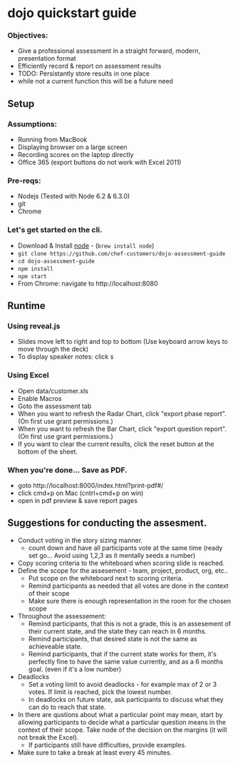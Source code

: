 # dojo quickstart guide

### Objectives: 
- Give a professional assessment in a straight forward, modern, presentation format
- Efficiently record & report on assessment results
- TODO: Persistantly store results in one place
 - while not a current function this will be a future need  

## Setup

### Assumptions: 
- Running from MacBook
- Displaying browser on a large screen
- Recording scores on the laptop directly
- Office 365 (export buttons do not work with Excel 2011)

### Pre-reqs: 
- Nodejs (Tested with Node 6.2 & 6.3.0)
- git
- Chrome

### Let's get started on the cli.
- Download & Install [node](https://nodejs.org/en/) - (`brew install node`)
- `git clone https://github.com/chef-customers/dojo-assessment-guide`
- `cd dojo-assessment-guide`
- `npm install`
- `npm start`
- From Chrome: navigate to http://localhost:8080

## Runtime

### Using reveal.js
- Slides move left to right and top to bottom (Use keyboard arrow keys to move through the deck)
- To display speaker notes: click s

### Using Excel
- Open data/customer.xls
- Enable Macros
- Goto the assessment tab
- When you want to refresh the Radar Chart, click "export phase report". (On first use grant permissions.)
- When you want to refresh the Bar Chart, click "export question report". (On first use grant permissions.)
- If you want to clear the current results, click the reset button at the bottom of the sheet.

### When you're done...  Save as PDF.
- goto http://localhost:8000/index.html?print-pdf#/
- click cmd+p on Mac (cntrl+cmd+p on win)
- open in pdf preview & save report pages

## Suggestions for conducting the assesment.
- Conduct voting in the story sizing manner.
  - count down and have all participants vote at the same time (ready set go... Avoid using 1,2,3 as it mentally seeds a number)
- Copy scoring criteria to the whiteboard when scoring slide is reached.
- Define the scope for the assesement - team, project, product, org, etc..
  - Put scope on the whiteboard next to scoring criteria.
  - Remind participants as needed that all votes are done in the context of their scope
  - Make sure there is enough representation in the room for the chosen scope
- Throughout the assessement:
  - Remind participants, that this is not a grade, this is an assesement of their current state, and the state they can reach in 6 months.
  - Remind participants, that desired state is not the same as achieveable state.
  - Remind participants, that if the current state works for them, it's perfectly fine to have the same value currently, and as a 6 months goal. (even if it's a low number)
- Deadlocks
  - Set a voting limit to avoid deadlocks - for example max of 2 or 3 votes. If limit is reached, pick the lowest number.
  - In deadlocks on future state, ask participants to discuss what they can do to reach that state.
- In there are qustions about what a particular point may mean, start by allowing participants to decide what a particular question means in the context of their scope. Take node of the decision on the margins (it will not break the Excel).
  - If participants still have difficulties, provide examples.
- Make sure to take a break at least every 45 minutes.